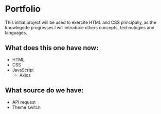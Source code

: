 # Portfolio

This initial project will be used to exercite HTML and CSS principally, as the knowlegede progresses I will introduce others concepts, technologies and languages.

## What does this one have now:
- HTML
- CSS
- JavaScript
    - Axios

## What source do we have:
- API request
- Theme switch